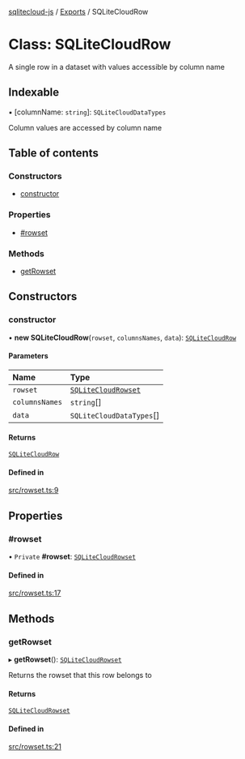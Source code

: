 [sqlitecloud-js](../README.md) / [Exports](../modules.md) / SQLiteCloudRow

# Class: SQLiteCloudRow

A single row in a dataset with values accessible by column name

## Indexable

▪ [columnName: `string`]: `SQLiteCloudDataTypes`

Column values are accessed by column name

## Table of contents

### Constructors

- [constructor](SQLiteCloudRow.md#constructor)

### Properties

- [#rowset](SQLiteCloudRow.md##rowset)

### Methods

- [getRowset](SQLiteCloudRow.md#getrowset)

## Constructors

### constructor

• **new SQLiteCloudRow**(`rowset`, `columnsNames`, `data`): [`SQLiteCloudRow`](SQLiteCloudRow.md)

#### Parameters

| Name | Type |
| :------ | :------ |
| `rowset` | [`SQLiteCloudRowset`](SQLiteCloudRowset.md) |
| `columnsNames` | `string`[] |
| `data` | `SQLiteCloudDataTypes`[] |

#### Returns

[`SQLiteCloudRow`](SQLiteCloudRow.md)

#### Defined in

[src/rowset.ts:9](https://github.com/sqlitecloud/sqlitecloud-js/blob/dbbcde8/src/rowset.ts#L9)

## Properties

### #rowset

• `Private` **#rowset**: [`SQLiteCloudRowset`](SQLiteCloudRowset.md)

#### Defined in

[src/rowset.ts:17](https://github.com/sqlitecloud/sqlitecloud-js/blob/dbbcde8/src/rowset.ts#L17)

## Methods

### getRowset

▸ **getRowset**(): [`SQLiteCloudRowset`](SQLiteCloudRowset.md)

Returns the rowset that this row belongs to

#### Returns

[`SQLiteCloudRowset`](SQLiteCloudRowset.md)

#### Defined in

[src/rowset.ts:21](https://github.com/sqlitecloud/sqlitecloud-js/blob/dbbcde8/src/rowset.ts#L21)
